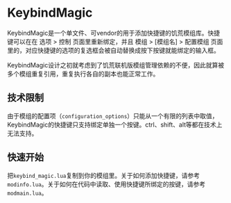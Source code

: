 # KeybindMagic

KeybindMagic是一个单文件、可vendor的用于添加快捷键的饥荒模组库。快捷键可以在在 选项 > 控制 页面里重新绑定，并且 模组 > \[模组名\] > 配置模组 页面里的，对应快捷键的选项的复选框会被自动替换成按下按键就能绑定的输入框。

KeybindMagic设计之初就考虑到了饥荒联机版模组管理依赖的不便，因此就算被多个模组重复引用，重复执行各自的副本也能正常工作。

## 技术限制
由于模组的配置项（`configuration_options`）只能从一个有限的列表中取值，KeybindMagic的快捷键只支持绑定单独一个按键。ctrl、shift、alt等都在技术上无法支持。

## 快速开始
把`keybind_magic.lua`复制到你的模组里。关于如何添加快捷键，请参考`modinfo.lua`。关于如何在代码中读取、使用快捷键所绑定的按键，请参考`modmain.lua`。
